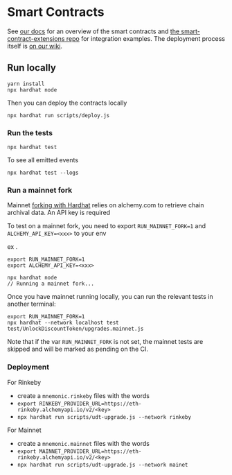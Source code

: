 # Smart Contracts

See [our docs](https://docs.unlock-protocol.com/developers/smart-contracts-architecture) for an overview of the smart contracts and [the smart-contract-extensions repo](https://github.com/unlock-protocol/unlock/tree/master/smart-contract-extensions) for integration examples. The deployment process itself is [on our wiki](https://github.com/unlock-protocol/unlock/wiki/Releasing-a-new-version-of-the-contracts).

## Run locally

```
yarn install
npx hardhat node
```

Then you can deploy the contracts locally

```
npx hardhat run scripts/deploy.js 
```

### Run the tests

```
npx hardhat test
```

To see all emitted events

```
npx hardhat test --logs
```

### Run a mainnet fork

Mainnet [forking with Hardhat](https://hardhat.org/guides/mainnet-forking.html#forking-from-mainnet) relies on alchemy.com to retrieve chain archival data. An API key is required

To test on a mainnet fork, you need to export `RUN_MAINNET_FORK=1` and  `ALCHEMY_API_KEY=<xxx>` to your env

ex . 
```
export RUN_MAINNET_FORK=1
export ALCHEMY_API_KEY=<xxx>

npx hardhat node 
// Running a mainnet fork...
```

Once you have mainnet running locally, you can run the relevant tests in another terminal:

```
export RUN_MAINNET_FORK=1
npx hardhat --network localhost test test/UnlockDiscountToken/upgrades.mainnet.js 
```

Note that if the var `RUN_MAINNET_FORK` is not set, the mainnet tests are skipped and will be marked as pending on the CI.


### Deployment

For Rinkeby

- create a `mnemonic.rinkeby` files with the words
- `export RINKEBY_PROVIDER_URL=https://eth-rinkeby.alchemyapi.io/v2/<key>`
- `npx hardhat run scripts/udt-upgrade.js --network rinkeby`

For Mainnet

- create a `mnemonic.mainnet` files with the words
- `export MAINNET_PROVIDER_URL=https://eth-rinkeby.alchemyapi.io/v2/<key>`
- `npx hardhat run scripts/udt-upgrade.js --network mainet`